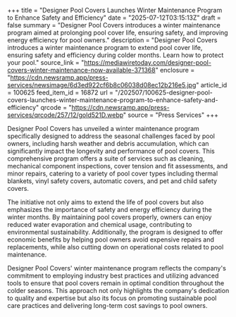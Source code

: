 +++
title = "Designer Pool Covers Launches Winter Maintenance Program to Enhance Safety and Efficiency"
date = "2025-07-12T03:15:13Z"
draft = false
summary = "Designer Pool Covers introduces a winter maintenance program aimed at prolonging pool cover life, ensuring safety, and improving energy efficiency for pool owners."
description = "Designer Pool Covers introduces a winter maintenance program to extend pool cover life, ensuring safety and efficiency during colder months. Learn how to protect your pool."
source_link = "https://mediawiretoday.com/designer-pool-covers-winter-maintenance-now-available-371368"
enclosure = "https://cdn.newsramp.app/press-services/newsimage/6d3ed922cf6b8c06038d08ec12b216e5.jpg"
article_id = 100625
feed_item_id = 16872
url = "/202507/100625-designer-pool-covers-launches-winter-maintenance-program-to-enhance-safety-and-efficiency"
qrcode = "https://cdn.newsramp.app/press-services/qrcode/257/12/gold521D.webp"
source = "Press Services"
+++

<p>Designer Pool Covers has unveiled a winter maintenance program specifically designed to address the seasonal challenges faced by pool owners, including harsh weather and debris accumulation, which can significantly impact the longevity and performance of pool covers. This comprehensive program offers a suite of services such as cleaning, mechanical component inspections, cover tension and fit assessments, and minor repairs, catering to a variety of pool cover types including thermal blankets, vinyl safety covers, automatic covers, and pet and child safety covers.</p><p>The initiative not only aims to extend the life of pool covers but also emphasizes the importance of safety and energy efficiency during the winter months. By maintaining pool covers properly, owners can enjoy reduced water evaporation and chemical usage, contributing to environmental sustainability. Additionally, the program is designed to offer economic benefits by helping pool owners avoid expensive repairs and replacements, while also cutting down on operational costs related to pool maintenance.</p><p>Designer Pool Covers' winter maintenance program reflects the company's commitment to employing industry best practices and utilizing advanced tools to ensure that pool covers remain in optimal condition throughout the colder seasons. This approach not only highlights the company's dedication to quality and expertise but also its focus on promoting sustainable pool care practices and delivering long-term cost savings to pool owners.</p>